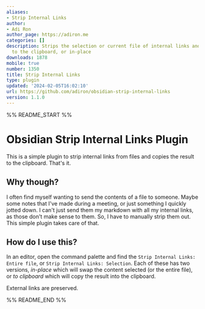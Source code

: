 ```yaml
---
aliases:
- Strip Internal Links
author:
- Adi Ron
author_page: https://adiron.me
categories: []
description: Strips the selection or current file of internal links and either copies
  to the clipboard, or in-place
downloads: 1878
mobile: true
number: 1350
title: Strip Internal Links
type: plugin
updated: '2024-02-05T16:02:10'
url: https://github.com/adiron/obsidian-strip-internal-links
version: 1.1.0
---
```


%% README_START %%

# Obsidian Strip Internal Links Plugin

This is a simple plugin to strip internal links from files and copies the result to the clipboard. That's it.

## Why though?

I often find myself wanting to send the contents of a file to someone. Maybe
some notes that I've made during a meeting, or just something I quickly jotted
down. I can't just send them my markdown with all my internal links, as those
don't make sense to them. So, I have to manually strip them out. This simple
plugin takes care of that.

## How do I use this?

In an editor, open the command palette and find the `Strip Internal Links:
Entire file`, or `Strip Internal Links: Selection`. Each of these has two
versions, *in-place* which will swap the content selected (or the entire file),
or *to clipboard* which will copy the result into the clipboard.

External links are preserved.


%% README_END %%